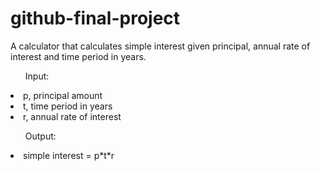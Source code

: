 # github-final-project
A calculator that calculates simple interest given principal, annual rate of interest and time period in years.
<ul>Input:</ul>
   <li>p, principal amount</li>
   <li>t, time period in years</li>
   <li>r, annual rate of interest</li>
<ul>Output:</ul>
   <li>simple interest = p*t*r</li>

